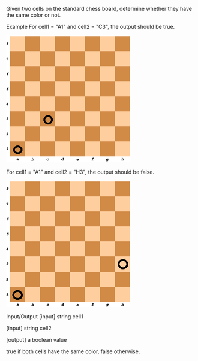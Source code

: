 Given two cells on the standard chess board, determine whether they have the same color or not.

Example For cell1 = "A1" and cell2 = "C3", the output should be true.

![chess board color example 1](./chess_board_color_eg_1.png)

For cell1 = "A1" and cell2 = "H3", the output should be false.

![chess board color example 2](./chess_board_color_eg_2.png)

Input/Output
[input] string cell1

[input] string cell2

[output] a boolean value

true if both cells have the same color, false otherwise.